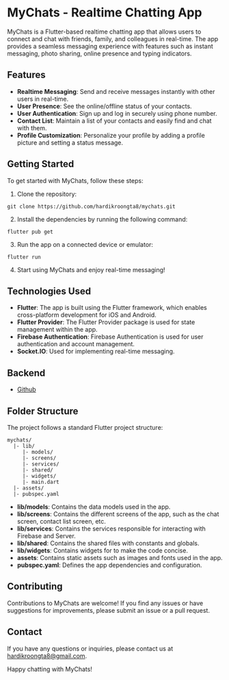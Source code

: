 # MyChats - Realtime Chatting App

MyChats is a Flutter-based realtime chatting app that allows users to connect and chat with friends, family, and colleagues in real-time. The app provides a seamless messaging experience with features such as instant messaging, photo sharing, online presence and typing indicators.

## Features

- **Realtime Messaging**: Send and receive messages instantly with other users in real-time.
- **User Presence**: See the online/offline status of your contacts.
- **User Authentication**: Sign up and log in securely using phone number.
- **Contact List**: Maintain a list of your contacts and easily find and chat with them.
- **Profile Customization**: Personalize your profile by adding a profile picture and setting a status message.

## Getting Started

To get started with MyChats, follow these steps:

1. Clone the repository:

```shell
git clone https://github.com/hardikroongta8/mychats.git
```

2. Install the dependencies by running the following command:

```shell
flutter pub get
```

3. Run the app on a connected device or emulator:

```shell
flutter run
```

4. Start using MyChats and enjoy real-time messaging!

## Technologies Used

- **Flutter**: The app is built using the Flutter framework, which enables cross-platform development for iOS and Android.
- **Flutter Provider**: The Flutter Provider package is used for state management within the app.
- **Firebase Authentication**: Firebase Authentication is used for user authentication and account management.
- **Socket.IO**: Used for implementing real-time messaging.

## Backend
- [Github](https://github.com/hardikroongta8/mychats_backend)

## Folder Structure

The project follows a standard Flutter project structure:

```
mychats/
  |- lib/
     |- models/
     |- screens/
     |- services/
     |- shared/
     |- widgets/
     |- main.dart
  |- assets/
  |- pubspec.yaml
```

- **lib/models**: Contains the data models used in the app.
- **lib/screens**: Contains the different screens of the app, such as the chat screen, contact list screen, etc.
- **lib/services**: Contains the services responsible for interacting with Firebase and Server.
- **lib/shared**: Contains the shared files with constants and globals.
- **lib/widgets**: Contains widgets for to make the code concise. 
- **assets**: Contains static assets such as images and fonts used in the app.
- **pubspec.yaml**: Defines the app dependencies and configuration.

## Contributing

Contributions to MyChats are welcome! If you find any issues or have suggestions for improvements, please submit an issue or a pull request.

## Contact

If you have any questions or inquiries, please contact us at hardikroongta8@gmail.com.

Happy chatting with MyChats!
